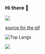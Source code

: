 ### Hi there 👋

![](https://media.giphy.com/media/Vbtc9VG51NtzT1Qnv1/giphy.gif)

[source for the gif](https://giphy.com/gifs/Friends-friends-tv-episode-219-Vbtc9VG51NtzT1Qnv1)

![Top Langs](https://github-readme-stats.vercel.app/api/top-langs/?username=ArAmM7&layout=compact&hide=javascript,html&langs_count=6)

![](https://komarev.com/ghpvc/?username=ArAmM7)

<!--
**ArAmM7/ArAmM7** is a ✨ _special_ ✨ repository because its `README.md` (this file) appears on your GitHub profile.

Here are some ideas to get you started:

- 🔭 I’m currently working on ...
- 🌱 I’m currently learning ...
- 👯 I’m looking to collaborate on ...
- 🤔 I’m looking for help with ...
- 💬 Ask me about ...
- 📫 How to reach me: ...
- 😄 Pronouns: ...
- ⚡ Fun fact: ...
-->
